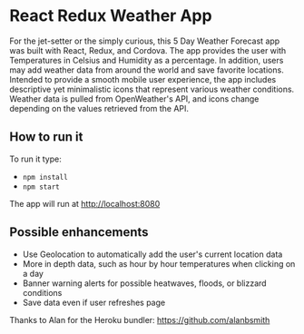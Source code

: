 # React Redux Weather App

For the jet-setter or the simply curious, this 5 Day Weather Forecast app was built with React, Redux, and Cordova. The app provides the user with Temperatures in Celsius and Humidity as a percentage. In addition, users may add weather data from around the world and save favorite locations. Intended to provide a smooth mobile user experience, the app includes descriptive yet minimalistic icons that represent various weather conditions. Weather data is pulled from OpenWeather's API, and icons change depending on the values retrieved from the API.


## How to run it

To run it type:

* `npm install`
* `npm start`


The app will run at [http://localhost:8080](http://localhost:8080)


## Possible enhancements 

* Use Geolocation to automatically add the user's current location data
* More in depth data, such as hour by hour temperatures when clicking on a day
* Banner warning alerts for possible heatwaves, floods, or blizzard conditions
* Save data even if user refreshes page

Thanks to Alan for the Heroku bundler: https://github.com/alanbsmith
